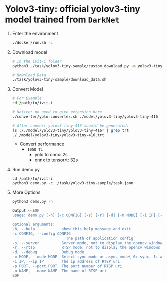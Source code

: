 # Yolov3-tiny: official yolov3-tiny model trained from `DarkNet`

1. Enter the environment
    ```bash
    ./docker/run.sh -c
    ```
2. Download model
    ```bash
    # In the ivit-i folder
    python3 ./task/yolov3-tiny-sample/custom_download.py -m yolov3-tiny -s 416 -f ./model/yolov3-tiny

    # Download Data
    ./task/yolov3-tiny-sample/download_data.sh
    ```
3. Convert Model
    ```bash
    # For Example
    cd /path/to/ivit-i

    # Notice: no need to give extension here
    ./converter/yolo-converter.sh ./model/yolov3-tiny/yolov3-tiny-416

    # After convert yolov3-tiny-416 should be generated.
    ls ././model/yolov3-tiny/yolov3-tiny-416* | grep trt
    ././model/yolov3-tiny/yolov3-tiny-416.trt
    ```
    * Convert performance
      * `1050 Ti`
        * yolo to onnx: 2s
        * onnx to tensorrt: 32s
4. Run demo.py
    ```
    cd /path/to/ivit-i
    python3 demo.py -c ./task/yolov3-tiny-sample/task.json
    ```

5. More Options
    ```bash
    python3 demo.py -h

    Output <<EOF
    usage: demo.py [-h] [-c CONFIG] [-s] [-r] [-d] [-m MODE] [-i IP] [-p PORT] [-n NAME]
    
    optional arguments:
    -h, --help            show this help message and exit
    -c CONFIG, --config CONFIG
                            The path of application config
    -s, --server          Server mode, not to display the opencv windows
    -r, --rtsp            RTSP mode, not to display the opencv windows
    -d, --debug           Debug mode
    -m MODE, --mode MODE  Select sync mode or async mode{ 0: sync, 1: async }
    -i IP, --ip IP        The ip address of RTSP uri
    -p PORT, --port PORT  The port number of RTSP uri
    -n NAME, --name NAME  The name of RTSP uri
    EOF
    
    ```